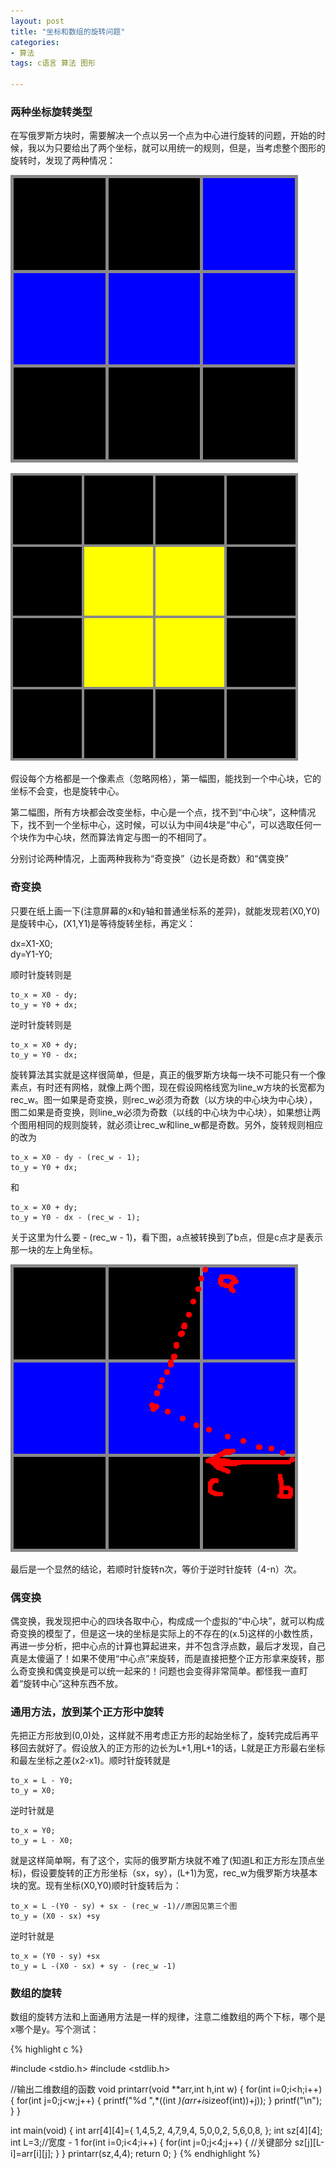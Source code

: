 ```yaml
---
layout: post
title: "坐标和数组的旋转问题"
categories:
- 算法
tags: c语言 算法 图形

---
```


### 两种坐标旋转类型

在写俄罗斯方块时，需要解决一个点以另一个点为中心进行旋转的问题，开始的时候，我以为只要给出了两个坐标，就可以用统一的规则，但是，当考虑整个图形的旋转时，发现了两种情况：

![](/media/png/tetris_j.png)

![](/media/png/tetris_o.png) 

假设每个方格都是一个像素点（忽略网格），第一幅图，能找到一个中心块，它的坐标不会变，也是旋转中心。

第二幅图，所有方块都会改变坐标，中心是一个点，找不到“中心块”，这种情况下，找不到一个坐标中心，这时候，可以认为中间4块是“中心”，可以选取任何一个块作为中心块，然而算法肯定与图一的不相同了。

分别讨论两种情况，上面两种我称为“奇变换”（边长是奇数）和“偶变换”

### 奇变换

只要在纸上画一下(注意屏幕的x和y轴和普通坐标系的差异)，就能发现若(X0,Y0)是旋转中心，(X1,Y1)是等待旋转坐标，再定义：

dx=X1-X0;  
dy=Y1-Y0;

顺时针旋转则是

	to_x = X0 - dy;
    to_y = Y0 + dx;
逆时针旋转则是

	to_x = X0 + dy;
    to_y = Y0 - dx;
旋转算法其实就是这样很简单，但是，真正的俄罗斯方块每一块不可能只有一个像素点，有时还有网格，就像上两个图，现在假设网格线宽为line_w方块的长宽都为rec_w。图一如果是奇变换，则rec_w必须为奇数（以方块的中心块为中心块），图二如果是奇变换，则line_w必须为奇数（以线的中心块为中心块），如果想让两个图用相同的规则旋转，就必须让rec_w和line_w都是奇数。另外，旋转规则相应的改为

	to_x = X0 - dy - (rec_w - 1);
    to_y = Y0 + dx;
和

	to_x = X0 + dy;
    to_y = Y0 - dx - (rec_w - 1);
关于这里为什么要 - (rec_w - 1)，看下图，a点被转换到了b点，但是c点才是表示那一块的左上角坐标。

![](/media/png/tetris_j_sz.png)

最后是一个显然的结论，若顺时针旋转n次，等价于逆时针旋转（4-n）次。
### 偶变换
 
偶变换，我发现把中心的四块各取中心，构成成一个虚拟的“中心块”，就可以构成奇变换的模型了，但是这一块的坐标是实际上的不存在的(x.5)这样的小数性质，再进一步分析，把中心点的计算也算起进来，并不包含浮点数，最后才发现，自己真是太傻逼了！如果不使用“中心点”来旋转，而是直接把整个正方形拿来旋转，那么奇变换和偶变换是可以统一起来的！问题也会变得非常简单。都怪我一直盯着“旋转中心”这种东西不放。

### 通用方法，放到某个正方形中旋转

先把正方形放到(0,0)处，这样就不用考虑正方形的起始坐标了，旋转完成后再平移回去就好了。假设放入的正方形的边长为L+1,用L+1的话，L就是正方形最右坐标和最左坐标之差(x2-x1)。顺时针旋转就是

	to_x = L - Y0;
    to_y = X0;
逆时针就是

	to_x = Y0;
    to_y = L - X0;
就是这样简单啊，有了这个，实际的俄罗斯方块就不难了(知道L和正方形左顶点坐标)，假设要旋转的正方形坐标（sx，sy），(L+1)为宽，rec_w为俄罗斯方块基本块的宽。现有坐标(X0,Y0)顺时针旋转后为：

	to_x = L -(Y0 - sy) + sx - (rec_w -1)//原因见第三个图
	to_y = (X0 - sx) +sy
逆时针就是

	to_x = (Y0 - sy) +sx
    to_y = L -(X0 - sx) + sy - (rec_w -1)
### 数组的旋转

数组的旋转方法和上面通用方法是一样的规律，注意二维数组的两个下标，哪个是x哪个是y。写个测试：

{% highlight c %}

#include <stdio.h>
#include <stdlib.h>

//输出二维数组的函数
void printarr(void **arr,int h,int w)
{
    for(int i=0;i<h;i++)
    {
        for(int j=0;j<w;j++)
        {
            printf("%d ",*((int *)(arr+i*sizeof(int))+j));
        }
        printf("\n");
    }
}

int main(void)
{
    int arr[4][4]={
    1,4,5,2,
    4,7,9,4,
    5,0,0,2,
    5,6,0,8,
    };
    int sz[4][4];
    int L=3;//宽度 - 1
    for(int i=0;i<4;i++)
    {
        for(int j=0;j<4;j++)
        {
            //关键部分
            sz[j][L-i]=arr[i][j];
        }
    }
    printarr(sz,4,4);
    return 0;
}
{% endhighlight %}
